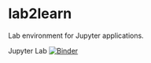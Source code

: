# lab2learn
Lab environment for Jupyter applications.

Jupyter Lab [![Binder](https://mybinder.org/badge.svg)](https://mybinder.org/v2/gh/santanche/lab2learn/feature/information_retrieval)
